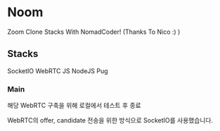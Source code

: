# Noom

Zoom Clone Stacks With NomadCoder! (Thanks To Nico :) )

## Stacks
SocketIO WebRTC JS NodeJS Pug


### Main 

해당 WebRTC 구축을 위해 로컬에서 테스트 후 종료

WebRTC의 offer, candidate 전송을 위한 방식으로 SocketIO를 사용했습니다.
